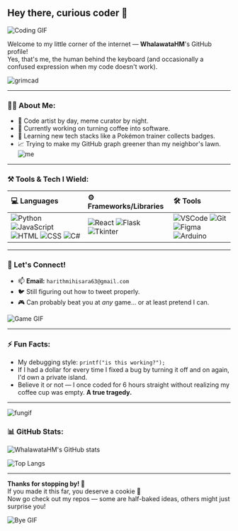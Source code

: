 ## Hey there, curious coder 👋
![Coding GIF](https://user-images.githubusercontent.com/74038190/225813708-98b745f2-7d22-48cf-9150-083f1b00d6c9.gif)

Welcome to my little corner of the internet — **WhalawataHM**'s GitHub profile!  
Yes, that's me, the human behind the keyboard (and occasionally a confused expression when my code doesn't work).

![grimcad](https://octodex.github.com/images/grim-repo.jpg)

---

### 🧙‍♂️ About Me:
- 🎨 Code artist by day, meme curator by night.
- 🔭 Currently working on turning coffee into software.
- 🌱 Learning new tech stacks like a Pokémon trainer collects badges.
- 📈 Trying to make my GitHub graph greener than my neighbor's lawn.
  ![me](https://octodex.github.com/suftocat/)
---

### ⚒️ Tools & Tech I Wield:

| 💻 Languages | ⚙️ Frameworks/Libraries | 🛠️ Tools |
|:-------------|:--------------------------|:---------|
| ![Python](https://img.shields.io/badge/Python-3776AB?style=for-the-badge&logo=python&logoColor=white) ![JavaScript](https://img.shields.io/badge/JavaScript-F7DF1E?style=for-the-badge&logo=javascript&logoColor=black) ![HTML](https://img.shields.io/badge/HTML5-E34F26?style=for-the-badge&logo=html5&logoColor=white) ![CSS](https://img.shields.io/badge/CSS3-1572B6?style=for-the-badge&logo=css3&logoColor=white) ![C#](https://img.shields.io/badge/C%23-239120?style=for-the-badge&logo=c-sharp&logoColor=white) | ![React](https://img.shields.io/badge/React-20232A?style=for-the-badge&logo=react&logoColor=61DAFB) ![Flask](https://img.shields.io/badge/Flask-000000?style=for-the-badge&logo=flask&logoColor=white) ![Tkinter](https://img.shields.io/badge/Tkinter-FF9E0F?style=for-the-badge&logo=python&logoColor=white) | ![VSCode](https://img.shields.io/badge/VS_Code-007ACC?style=for-the-badge&logo=visual-studio-code&logoColor=white) ![Git](https://img.shields.io/badge/Git-F05032?style=for-the-badge&logo=git&logoColor=white) ![Figma](https://img.shields.io/badge/Figma-F24E1E?style=for-the-badge&logo=figma&logoColor=white) ![Arduino](https://img.shields.io/badge/Arduino-00979D?style=for-the-badge&logo=arduino&logoColor=white) |

---

### 🤝 Let's Connect!

- 📫 **Email:** `harithmihisara63@gmail.com`
- 🐦 Still figuring out how to tweet properly.
- 🎮 Can probably beat you at *any* game... or at least pretend I can.

![Game GIF](https://media.giphy.com/media/l0HlRmB9bV9X1e0VW/giphy.gif)

---

### ⚡ Fun Facts:
- My debugging style: `printf("is this working?");`
- If I had a dollar for every time I fixed a bug by turning it off and on again, I'd own a private island.
- Believe it or not — I once coded for 6 hours straight without realizing my coffee cup was empty. **A true tragedy.**

---
![fungif](https://user-images.githubusercontent.com/74038190/235224431-e8c8c12e-6826-47f1-89fb-2ddad83b3abf.gif)
### 📊 GitHub Stats:

![WhalawataHM's GitHub stats](https://github-readme-stats.vercel.app/api?username=WhalawataHM&show_icons=true&theme=tokyonight)

![Top Langs](https://github-readme-stats.vercel.app/api/top-langs/?username=WhalawataHM&layout=compact&theme=tokyonight)

---

**Thanks for stopping by! 👋**  
If you made it this far, you deserve a cookie 🍪  
Now go check out my repos — some are half-baked ideas, others might just surprise you!

![Bye GIF](https://i.gifer.com/XwI4.gif)
